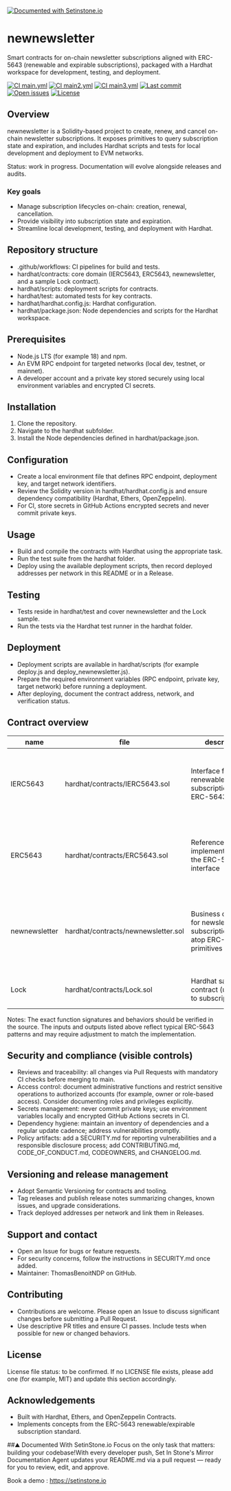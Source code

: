 [![Documented with Setinstone.io](https://img.shields.io/badge/⛰️Documented%20with-Setinstone.io-success?logo=book&logoColor=white)](https://setinstone.io)

# newnewsletter

Smart contracts for on-chain newsletter subscriptions aligned with ERC-5643 (renewable and expirable subscriptions), packaged with a Hardhat workspace for development, testing, and deployment.

[![CI main.yml](https://github.com/ThomasBenoitNDP/newnewsletter/actions/workflows/main.yml/badge.svg?branch=main)](https://github.com/ThomasBenoitNDP/newnewsletter/actions/workflows/main.yml)
[![CI main2.yml](https://github.com/ThomasBenoitNDP/newnewsletter/actions/workflows/main2.yml/badge.svg?branch=main)](https://github.com/ThomasBenoitNDP/newnewsletter/actions/workflows/main2.yml)
[![CI main3.yml](https://github.com/ThomasBenoitNDP/newnewsletter/actions/workflows/main3.yml/badge.svg?branch=main)](https://github.com/ThomasBenoitNDP/newnewsletter/actions/workflows/main3.yml)
[![Last commit](https://img.shields.io/github/last-commit/ThomasBenoitNDP/newnewsletter)](https://github.com/ThomasBenoitNDP/newnewsletter/commits/main)
[![Open issues](https://img.shields.io/github/issues/ThomasBenoitNDP/newnewsletter)](https://github.com/ThomasBenoitNDP/newnewsletter/issues)
[![License](https://img.shields.io/github/license/ThomasBenoitNDP/newnewsletter)](./LICENSE)

## Overview
newnewsletter is a Solidity-based project to create, renew, and cancel on-chain newsletter subscriptions. It exposes primitives to query subscription state and expiration, and includes Hardhat scripts and tests for local development and deployment to EVM networks.

Status: work in progress. Documentation will evolve alongside releases and audits.

### Key goals
- Manage subscription lifecycles on-chain: creation, renewal, cancellation.
- Provide visibility into subscription state and expiration.
- Streamline local development, testing, and deployment with Hardhat.

## Repository structure
- .github/workflows: CI pipelines for build and tests.
- hardhat/contracts: core domain (IERC5643, ERC5643, newnewsletter, and a sample Lock contract).
- hardhat/scripts: deployment scripts for contracts.
- hardhat/test: automated tests for key contracts.
- hardhat/hardhat.config.js: Hardhat configuration.
- hardhat/package.json: Node dependencies and scripts for the Hardhat workspace.

## Prerequisites
- Node.js LTS (for example 18) and npm.
- An EVM RPC endpoint for targeted networks (local dev, testnet, or mainnet).
- A developer account and a private key stored securely using local environment variables and encrypted CI secrets.

## Installation
1. Clone the repository.
2. Navigate to the hardhat subfolder.
3. Install the Node dependencies defined in hardhat/package.json.

## Configuration
- Create a local environment file that defines RPC endpoint, deployment key, and target network identifiers.
- Review the Solidity version in hardhat/hardhat.config.js and ensure dependency compatibility (Hardhat, Ethers, OpenZeppelin).
- For CI, store secrets in GitHub Actions encrypted secrets and never commit private keys.

## Usage
- Build and compile the contracts with Hardhat using the appropriate task.
- Run the test suite from the hardhat folder.
- Deploy using the available deployment scripts, then record deployed addresses per network in this README or in a Release.

## Testing
- Tests reside in hardhat/test and cover newnewsletter and the Lock sample.
- Run the tests via the Hardhat test runner in the hardhat folder.

## Deployment
- Deployment scripts are available in hardhat/scripts (for example deploy.js and deploy_newnewsletter.js).
- Prepare the required environment variables (RPC endpoint, private key, target network) before running a deployment.
- After deploying, document the contract address, network, and verification status.

## Contract overview
| name | file | description | inputs | outputs |
|---|---|---|---|---|
| IERC5643 | hardhat/contracts/IERC5643.sol | Interface for renewable/expirable subscriptions per ERC-5643 | Typical: token or subscription identifier, subscriber address, renewal period or expiration timestamp (implementation dependent) | Typical: expiration timestamp, status booleans, subscription-related events |
| ERC5643 | hardhat/contracts/ERC5643.sol | Reference implementation of the ERC-5643 interface | Usually: identifier, renewal period configuration, authorized operator or owner for administrative actions | Emits events for renewal and cancellation; updates and returns new expiration values |
| newnewsletter | hardhat/contracts/newnewsletter.sol | Business contract for newsletter subscriptions built atop ERC-5643 primitives | Likely: price, currency, renewal period, beneficiary/treasury, subscriber identifier; admin controls for parameters | Subscription identifier, active status, expiration, and domain events for subscribe, renew, cancel |
| Lock | hardhat/contracts/Lock.sol | Hardhat sample contract (unrelated to subscriptions) | Lock parameters such as unlock date and depositor | Lock state and withdrawal events |

Notes: The exact function signatures and behaviors should be verified in the source. The inputs and outputs listed above reflect typical ERC-5643 patterns and may require adjustment to match the implementation.

## Security and compliance (visible controls)
- Reviews and traceability: all changes via Pull Requests with mandatory CI checks before merging to main.
- Access control: document administrative functions and restrict sensitive operations to authorized accounts (for example, owner or role-based access). Consider documenting roles and privileges explicitly.
- Secrets management: never commit private keys; use environment variables locally and encrypted GitHub Actions secrets in CI.
- Dependency hygiene: maintain an inventory of dependencies and a regular update cadence; address vulnerabilities promptly.
- Policy artifacts: add a SECURITY.md for reporting vulnerabilities and a responsible disclosure process; add CONTRIBUTING.md, CODE_OF_CONDUCT.md, CODEOWNERS, and CHANGELOG.md.

## Versioning and release management
- Adopt Semantic Versioning for contracts and tooling.
- Tag releases and publish release notes summarizing changes, known issues, and upgrade considerations.
- Track deployed addresses per network and link them in Releases.

## Support and contact
- Open an Issue for bugs or feature requests.
- For security concerns, follow the instructions in SECURITY.md once added.
- Maintainer: ThomasBenoitNDP on GitHub.

## Contributing
- Contributions are welcome. Please open an Issue to discuss significant changes before submitting a Pull Request.
- Use descriptive PR titles and ensure CI passes. Include tests when possible for new or changed behaviors.

## License
License file status: to be confirmed. If no LICENSE file exists, please add one (for example, MIT) and update this section accordingly.

## Acknowledgements
- Built with Hardhat, Ethers, and OpenZeppelin Contracts.
- Implements concepts from the ERC-5643 renewable/expirable subscription standard.

##⛰️ Documented With SetinStone.io
 Focus on the only task that matters: building your codebase!With every developer push, Set In Stone's Mirror Documentation Agent updates your README.md via a pull request — ready for you to review, edit, and approve.

Book a demo :  https://setinstone.io 
